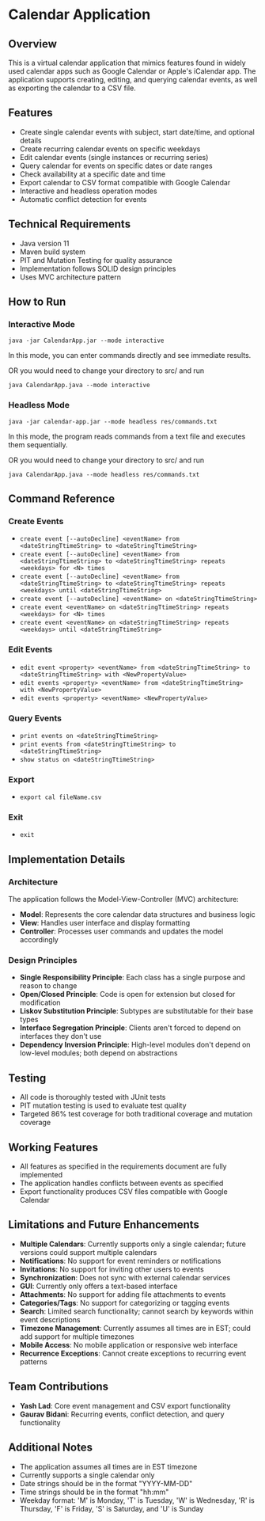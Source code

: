 # Calendar Application

## Overview
This is a virtual calendar application that mimics features found in widely used calendar apps such as Google Calendar or Apple's iCalendar app. The application supports creating, editing, and querying calendar events, as well as exporting the calendar to a CSV file.

## Features
- Create single calendar events with subject, start date/time, and optional details
- Create recurring calendar events on specific weekdays
- Edit calendar events (single instances or recurring series)
- Query calendar for events on specific dates or date ranges
- Check availability at a specific date and time
- Export calendar to CSV format compatible with Google Calendar
- Interactive and headless operation modes
- Automatic conflict detection for events

## Technical Requirements
- Java version 11
- Maven build system
- PIT and Mutation Testing for quality assurance
- Implementation follows SOLID design principles
- Uses MVC architecture pattern

## How to Run

### Interactive Mode
```
java -jar CalendarApp.jar --mode interactive
```
In this mode, you can enter commands directly and see immediate results.

OR you would need to change your directory to src/ and run 
```
java CalendarApp.java --mode interactive
```
### Headless Mode
```
java -jar calendar-app.jar --mode headless res/commands.txt
```
In this mode, the program reads commands from a text file and executes them sequentially.

OR you would need to change your directory to src/ and run
```
java CalendarApp.java --mode headless res/commands.txt 
```

## Command Reference

### Create Events
- `create event [--autoDecline] <eventName> from <dateStringTtimeString> to <dateStringTtimeString>`
- `create event [--autoDecline] <eventName> from <dateStringTtimeString> to <dateStringTtimeString> repeats <weekdays> for <N> times`
- `create event [--autoDecline] <eventName> from <dateStringTtimeString> to <dateStringTtimeString> repeats <weekdays> until <dateStringTtimeString>`
- `create event [--autoDecline] <eventName> on <dateStringTtimeString>`
- `create event <eventName> on <dateStringTtimeString> repeats <weekdays> for <N> times`
- `create event <eventName> on <dateStringTtimeString> repeats <weekdays> until <dateStringTtimeString>`

### Edit Events
- `edit event <property> <eventName> from <dateStringTtimeString> to <dateStringTtimeString> with <NewPropertyValue>`
- `edit events <property> <eventName> from <dateStringTtimeString> with <NewPropertyValue>`
- `edit events <property> <eventName> <NewPropertyValue>`

### Query Events
- `print events on <dateStringTtimeString>`
- `print events from <dateStringTtimeString> to <dateStringTtimeString>`
- `show status on <dateStringTtimeString>`

### Export
- `export cal fileName.csv`

### Exit
- `exit`

## Implementation Details

### Architecture
The application follows the Model-View-Controller (MVC) architecture:
- **Model**: Represents the core calendar data structures and business logic
- **View**: Handles user interface and display formatting
- **Controller**: Processes user commands and updates the model accordingly

### Design Principles
- **Single Responsibility Principle**: Each class has a single purpose and reason to change
- **Open/Closed Principle**: Code is open for extension but closed for modification
- **Liskov Substitution Principle**: Subtypes are substitutable for their base types
- **Interface Segregation Principle**: Clients aren't forced to depend on interfaces they don't use
- **Dependency Inversion Principle**: High-level modules don't depend on low-level modules; both depend on abstractions

## Testing
- All code is thoroughly tested with JUnit tests
- PIT mutation testing is used to evaluate test quality
- Targeted 86% test coverage for both traditional coverage and mutation coverage

## Working Features
- All features as specified in the requirements document are fully implemented
- The application handles conflicts between events as specified
- Export functionality produces CSV files compatible with Google Calendar

## Limitations and Future Enhancements
- **Multiple Calendars**: Currently supports only a single calendar; future versions could support multiple calendars
- **Notifications**: No support for event reminders or notifications
- **Invitations**: No support for inviting other users to events
- **Synchronization**: Does not sync with external calendar services
- **GUI**: Currently only offers a text-based interface
- **Attachments**: No support for adding file attachments to events
- **Categories/Tags**: No support for categorizing or tagging events
- **Search**: Limited search functionality; cannot search by keywords within event descriptions
- **Timezone Management**: Currently assumes all times are in EST; could add support for multiple timezones
- **Mobile Access**: No mobile application or responsive web interface
- **Recurrence Exceptions**: Cannot create exceptions to recurring event patterns

## Team Contributions
- **Yash Lad**: Core event management and CSV export functionality
- **Gaurav Bidani**: Recurring events, conflict detection, and query functionality

## Additional Notes
- The application assumes all times are in EST timezone
- Currently supports a single calendar only
- Date strings should be in the format "YYYY-MM-DD"
- Time strings should be in the format "hh:mm"
- Weekday format: 'M' is Monday, 'T' is Tuesday, 'W' is Wednesday, 'R' is Thursday, 'F' is Friday, 'S' is Saturday, and 'U' is Sunday